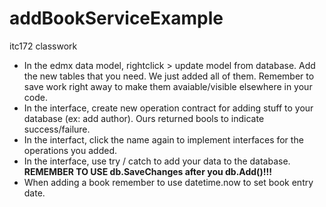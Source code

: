 # addBookServiceExample
itc172 classwork


- In the edmx data model, rightclick > update model from database. Add the new tables that you need. We just added all of them. Remember to save work right away to make them avaiable/visible elsewhere in your code. 
- In the interface, create new operation contract for adding stuff to your database (ex: add author). Ours returned bools to indicate success/failure. 
- In the interfact, click the name again to implement interfaces for the operations you added. 
- In the interface, use try / catch to add your data to the database. **REMEMBER TO USE db.SaveChanges after you db.Add()!!!**
- When adding a book remember to use datetime.now to set book entry date. 
